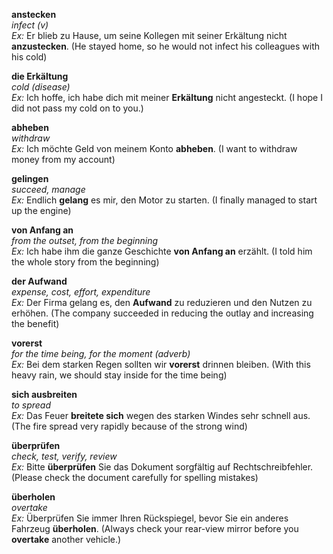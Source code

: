 **anstecken**  
*infect (v)*  
*Ex:* Er blieb zu Hause, um seine Kollegen mit seiner Erkältung nicht **anzustecken**. (He stayed home, so he would not infect his colleagues with his cold)  

**die Erkältung**  
*cold (disease)*  
*Ex:* Ich hoffe, ich habe dich mit meiner **Erkältung** nicht angesteckt. (I hope I did not pass my cold on to you.)  

**abheben**  
*withdraw*  
*Ex:* Ich möchte Geld von meinem Konto **abheben**. (I want to withdraw money from my account)

**gelingen**  
*succeed, manage*  
*Ex:* Endlich **gelang** es mir, den Motor zu starten. (I finally managed to start up the engine)

**von Anfang an**  
*from the outset, from the beginning*  
*Ex:* Ich habe ihm die ganze Geschichte **von Anfang an** erzählt. (I told him the whole story from the beginning)  

**der Aufwand**  
*expense, cost, effort, expenditure*  
*Ex:* Der Firma gelang es, den **Aufwand** zu reduzieren und den Nutzen zu erhöhen. (The company succeeded in reducing the outlay and increasing the benefit)

**vorerst**  
*for the time being, for the moment (adverb)*  
*Ex:* Bei dem starken Regen sollten wir **vorerst** drinnen bleiben. (With this heavy rain, we should stay inside for the time being)

**sich ausbreiten**  
*to spread*  
*Ex:* Das Feuer **breitete sich** wegen des starken Windes sehr schnell aus. (The fire spread very rapidly because of the strong wind)  

**überprüfen**  
*check, test, verify, review*  
*Ex:* Bitte **überprüfen** Sie das Dokument sorgfältig auf Rechtschreibfehler. (Please check the document carefully for spelling mistakes)  

**überholen**  
*overtake*  
*Ex:* Überprüfen Sie immer Ihren Rückspiegel, bevor Sie ein anderes Fahrzeug **überholen**. (Always check your rear-view mirror before you **overtake** another vehicle.)

